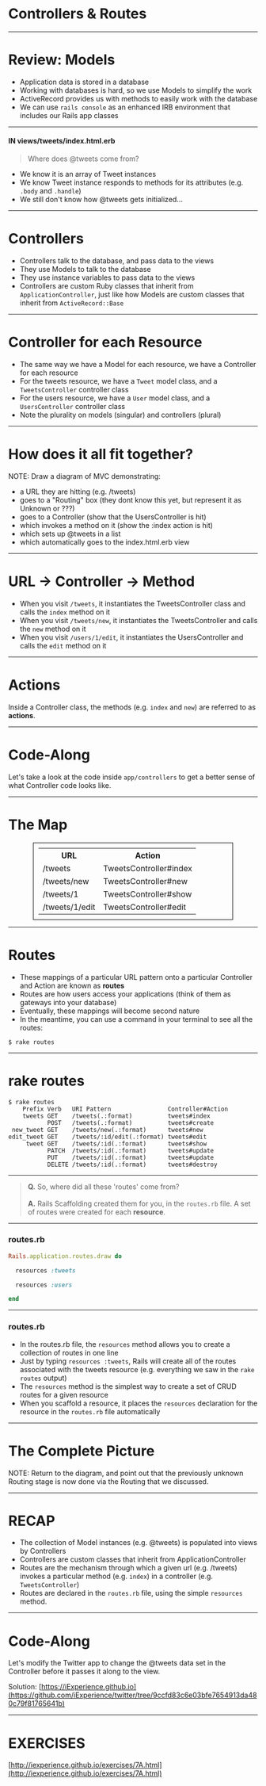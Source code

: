 # Controllers & Routes

---

# Review: Models

* Application data is stored in a database
* Working with databases is hard, so we use Models to simplify the work
* ActiveRecord provides us with methods to easily work with the database
* We can use ```rails console``` as an enhanced IRB environment that includes our Rails app classes

---
#### IN views/tweets/index.html.erb

> Where does @tweets come from?

* We know it is an array of Tweet instances
* We know Tweet instance responds to methods for its attributes (e.g. ```.body``` and ```.handle```)
* We still don't know how @tweets gets initialized...

---

# Controllers

* Controllers talk to the database, and pass data to the views
* They use Models to talk to the database
* They use instance variables to pass data to the views
* Controllers are custom Ruby classes that inherit from ```ApplicationController```, just like how Models are custom classes that inherit from ```ActiveRecord::Base```

---
# Controller for each Resource

* The same way we have a Model for each resource, we have a Controller for each resource
* For the tweets resource, we have a ```Tweet``` model class, and a ```TweetsController``` controller class
* For the users resource, we have a ```User``` model class, and a ```UsersController``` controller class
* Note the plurality on models (singular) and controllers (plural)

---
# How does it all fit together?

NOTE: Draw a diagram of MVC demonstrating:
- a URL they are hitting (e.g. /tweets)
- goes to a "Routing" box (they dont know this yet, but represent it as Unknown or ???)
- goes to a Controller (show that the UsersController is hit)
- which invokes a method on it (show the :index action is hit)
- which sets up @tweets in a list
- which automatically goes to the index.html.erb view

---
# URL -> Controller -> Method

* When you visit ```/tweets```, it instantiates the TweetsController class and calls the ```index``` method on it
* When you visit ```/tweets/new```, it instantiates the TweetsController and calls the ```new``` method on it
* When you visit ```/users/1/edit```, it instantiates the UsersController and calls the ```edit``` method on it

---
# Actions

Inside a Controller class, the methods (e.g. ```index``` and ```new```) are referred to as __actions__.

---
# Code-Along

Let's take a look at the code inside ```app/controllers``` to get a better sense of what Controller code looks like.

---
# The Map

<table style="margin: 0px auto; border: 1px solid black;width: 80%; padding: 10px;">
	<tr>
		<th>URL</th>
		<th>Action</th>
	</tr>
	<tr>
		<td>/tweets</td>
		<td>TweetsController#index</td>
	</tr>
	<tr>
		<td>/tweets/new</td>
		<td>TweetsController#new</td>
	</tr>
	<tr>
		<td>/tweets/1</td>
		<td>TweetsController#show</td>
	</tr>
	<tr>
		<td>/tweets/1/edit</td>
		<td>TweetsController#edit</td>
	</tr>
</table>

---

# Routes

* These mappings of a particular URL pattern onto a particular Controller and Action are known as __routes__
* Routes are how users access your applications (think of them as gateways into your database)
* Eventually, these mappings will become second nature
* In the meantime, you can use a command in your terminal to see all the routes:

```
$ rake routes
```

---
# rake routes

```
$ rake routes
    Prefix Verb   URI Pattern                Controller#Action
    tweets GET    /tweets(.:format)          tweets#index
           POST   /tweets(.:format)          tweets#create
 new_tweet GET    /tweets/new(.:format)      tweets#new
edit_tweet GET    /tweets/:id/edit(.:format) tweets#edit
     tweet GET    /tweets/:id(.:format)      tweets#show
           PATCH  /tweets/:id(.:format)      tweets#update
           PUT    /tweets/:id(.:format)      tweets#update
           DELETE /tweets/:id(.:format)      tweets#destroy
```
---

> __Q.__ So, where did all these 'routes' come from?
<br/><br/>
> __A.__ Rails Scaffolding created them for you, in the ```routes.rb``` file. A set of routes were created for each __resource__.

---
### routes.rb

```ruby
Rails.application.routes.draw do

  resources :tweets

  resources :users

end
```
---
### routes.rb

* In the routes.rb file, the ```resources``` method allows you to create a collection of routes in one line
* Just by typing ```resources :tweets```, Rails will create all of the routes associated with the tweets resource (e.g. everything we saw in the ```rake routes``` output)
* The ```resources``` method is the simplest way to create a set of CRUD routes for a given resource
* When you scaffold a resource, it places the ```resources``` declaration for the resource in the ```routes.rb``` file automatically

---
# The Complete Picture

NOTE: Return to the diagram, and point out that the previously unknown Routing stage is now done via the Routing that we discussed.

---
# RECAP

* The collection of Model instances (e.g. @tweets) is populated into views by Controllers
* Controllers are custom classes that inherit from ApplicationController
* Routes are the mechanism through which a given url (e.g. /tweets) invokes a particular method (e.g. ```index```) in a controller (e.g. ```TweetsController```)
* Routes are declared in the ```routes.rb``` file, using the simple ```resources``` method.

---
# Code-Along

Let's modify the Twitter app to change the @tweets data set in the Controller before it passes it along to the view.

Solution: [https://iExperience.github.io](https://github.com/iExperience/twitter/tree/9ccfd83c6e03bfe7654913da480c79f81765641b)

---

# EXERCISES

[http://iexperience.github.io/exercises/7A.html](http://iexperience.github.io/exercises/7A.html)
